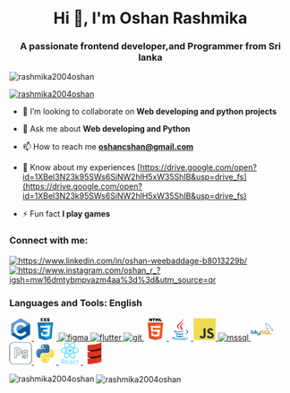<h1 align="center">Hi 👋, I'm Oshan Rashmika</h1>
<h3 align="center">A passionate frontend developer,and Programmer from Sri lanka</h3>

<p align="left"> <img src="https://komarev.com/ghpvc/?username=rashmika2004oshan&label=Profile%20views&color=0e75b6&style=flat" alt="rashmika2004oshan" /> </p>

<p align="left"> <a href="https://github.com/ryo-ma/github-profile-trophy"><img src="https://github-profile-trophy.vercel.app/?username=rashmika2004oshan" alt="rashmika2004oshan" /></a> </p>

- 👯 I’m looking to collaborate on **Web developing and python projects**

- 💬 Ask me about **Web developing and Python**

- 📫 How to reach me **oshancshan@gmail.com**

- 📄 Know about my experiences [https://drive.google.com/open?id=1XBel3N23k95SWs6SiNW2hlH5xW35ShIB&usp=drive_fs](https://drive.google.com/open?id=1XBel3N23k95SWs6SiNW2hlH5xW35ShIB&usp=drive_fs)

- ⚡ Fun fact **I play games**

<h3 align="left">Connect with me:</h3>
<p align="left">
<a href="https://linkedin.com/in/https://www.linkedin.com/in/oshan-weebaddage-b8013229b/" target="blank"><img align="center" src="https://raw.githubusercontent.com/rahuldkjain/github-profile-readme-generator/master/src/images/icons/Social/linked-in-alt.svg" alt="https://www.linkedin.com/in/oshan-weebaddage-b8013229b/" height="30" width="40" /></a>
<a href="https://instagram.com/https://www.instagram.com/oshan_r_?igsh=mw16dmtybmpvazm4aa%3d%3d&utm_source=qr" target="blank"><img align="center" src="https://raw.githubusercontent.com/rahuldkjain/github-profile-readme-generator/master/src/images/icons/Social/instagram.svg" alt="https://www.instagram.com/oshan_r_?igsh=mw16dmtybmpvazm4aa%3d%3d&utm_source=qr" height="30" width="40" /></a>
</p>

<h3 align="left">Languages and Tools: English</h3>
<p align="left"> <a href="https://www.cprogramming.com/" target="_blank" rel="noreferrer"> <img src="https://raw.githubusercontent.com/devicons/devicon/master/icons/c/c-original.svg" alt="c" width="40" height="40"/> </a> <a href="https://www.w3schools.com/css/" target="_blank" rel="noreferrer"> <img src="https://raw.githubusercontent.com/devicons/devicon/master/icons/css3/css3-original-wordmark.svg" alt="css3" width="40" height="40"/> </a> <a href="https://www.figma.com/" target="_blank" rel="noreferrer"> <img src="https://www.vectorlogo.zone/logos/figma/figma-icon.svg" alt="figma" width="40" height="40"/> </a> <a href="https://flutter.dev" target="_blank" rel="noreferrer"> <img src="https://www.vectorlogo.zone/logos/flutterio/flutterio-icon.svg" alt="flutter" width="40" height="40"/> </a> <a href="https://git-scm.com/" target="_blank" rel="noreferrer"> <img src="https://www.vectorlogo.zone/logos/git-scm/git-scm-icon.svg" alt="git" width="40" height="40"/> </a> <a href="https://www.w3.org/html/" target="_blank" rel="noreferrer"> <img src="https://raw.githubusercontent.com/devicons/devicon/master/icons/html5/html5-original-wordmark.svg" alt="html5" width="40" height="40"/> </a> <a href="https://www.java.com" target="_blank" rel="noreferrer"> <img src="https://raw.githubusercontent.com/devicons/devicon/master/icons/java/java-original.svg" alt="java" width="40" height="40"/> </a> <a href="https://developer.mozilla.org/en-US/docs/Web/JavaScript" target="_blank" rel="noreferrer"> <img src="https://raw.githubusercontent.com/devicons/devicon/master/icons/javascript/javascript-original.svg" alt="javascript" width="40" height="40"/> </a> <a href="https://www.microsoft.com/en-us/sql-server" target="_blank" rel="noreferrer"> <img src="https://www.svgrepo.com/show/303229/microsoft-sql-server-logo.svg" alt="mssql" width="40" height="40"/> </a> <a href="https://www.mysql.com/" target="_blank" rel="noreferrer"> <img src="https://raw.githubusercontent.com/devicons/devicon/master/icons/mysql/mysql-original-wordmark.svg" alt="mysql" width="40" height="40"/> </a> <a href="https://www.photoshop.com/en" target="_blank" rel="noreferrer"> <img src="https://raw.githubusercontent.com/devicons/devicon/master/icons/photoshop/photoshop-line.svg" alt="photoshop" width="40" height="40"/> </a> <a href="https://www.python.org" target="_blank" rel="noreferrer"> <img src="https://raw.githubusercontent.com/devicons/devicon/master/icons/python/python-original.svg" alt="python" width="40" height="40"/> </a> <a href="https://reactjs.org/" target="_blank" rel="noreferrer"> <img src="https://raw.githubusercontent.com/devicons/devicon/master/icons/react/react-original-wordmark.svg" alt="react" width="40" height="40"/> </a> <a href="https://www.scala-lang.org" target="_blank" rel="noreferrer"> <img src="https://raw.githubusercontent.com/devicons/devicon/master/icons/scala/scala-original.svg" alt="scala" width="40" height="40"/> </a> </p>

<p><img align="left" src="https://github-readme-stats.vercel.app/api/top-langs?username=rashmika2004oshan&show_icons=true&locale=en&layout=compact" alt="rashmika2004oshan" /></p>

<p>&nbsp;<img align="center" src="https://github-readme-stats.vercel.app/api?username=rashmika2004oshan&show_icons=true&locale=en" alt="rashmika2004oshan" /></p>

